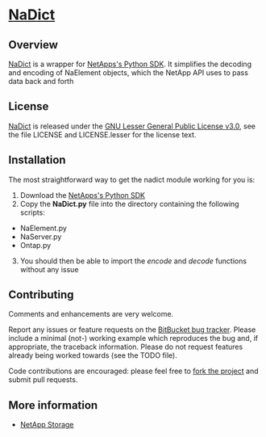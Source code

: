 # [NaDict][]

## Overview

[NaDict][] is a wrapper for [NetApps's Python SDK](https://mysupport.netapp.com/documentation/productlibrary/index.html?productID=60427).
It simplifies the decoding and encoding of NaElement objects, which the NetApp API uses to pass data back and forth

## License

[NaDict][] is released under the [GNU Lesser General Public License v3.0][],
see the file LICENSE and LICENSE.lesser for the license text.

## Installation

The most straightforward way to get the nadict module working for you is:

 1. Download the [NetApps's Python SDK](https://mysupport.netapp.com/documentation/productlibrary/index.html?productID=60427)
 2. Copy the **NaDict.py** file into the directory containing the following scripts:
  * NaElement.py
  * NaServer.py
  * Ontap.py
 3. You should then be able to import the *encode* and *decode* functions without any issue

## Contributing

Comments and enhancements are very welcome.

Report any issues or feature requests on the [BitBucket bug
tracker](https://bitbucket.org/isaiah1112/nadict/issues?status=new&status=open). Please include a minimal
(not-) working example which reproduces the bug and, if appropriate, the
 traceback information.  Please do not request features already being worked
towards (see the TODO file).

Code contributions are encouraged: please feel free to [fork the
project](https://bitbucket.org/isaiah1112/nadict/fork) and submit pull requests.

## More information

- [NetApp Storage](http://www.netapp.com/)


[GNU Lesser General Public License v3.0]: http://choosealicense.com/licenses/lgpl-3.0/ "LGPL v3"

[NaDict]: https://bitbucket.org/isaiah1112/nadict "NaDict Module"